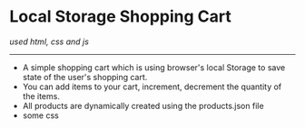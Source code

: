 # __Local Storage Shopping Cart__

_used html, css and js_

_ _ _

- A simple shopping cart which is using browser's local Storage to save state of the user's shopping cart. 
- You can add items to your cart, increment, decrement the quantity of the items.
- All products are dynamically created using the products.json file
- some css

